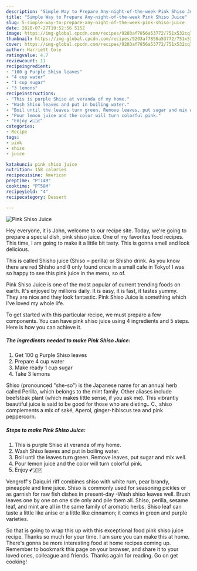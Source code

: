 ```yaml
---
description: "Simple Way to Prepare Any-night-of-the-week Pink Shiso Juice"
title: "Simple Way to Prepare Any-night-of-the-week Pink Shiso Juice"
slug: 5-simple-way-to-prepare-any-night-of-the-week-pink-shiso-juice
date: 2020-07-27T10:52:56.515Z
image: https://img-global.cpcdn.com/recipes/9203af7856a53772/751x532cq70/pink-shiso-juice-recipe-main-photo.jpg
thumbnail: https://img-global.cpcdn.com/recipes/9203af7856a53772/751x532cq70/pink-shiso-juice-recipe-main-photo.jpg
cover: https://img-global.cpcdn.com/recipes/9203af7856a53772/751x532cq70/pink-shiso-juice-recipe-main-photo.jpg
author: Harriett Cole
ratingvalue: 4.7
reviewcount: 11
recipeingredient:
- "100 g Purple Shiso leaves"
- "4 cup water"
- "1 cup sugar"
- "3 lemons"
recipeinstructions:
- "This is purple Shiso at veranda of my home."
- "Wash Shiso leaves and put in boiling water."
- "Boil until the leaves turn green. Remove leaves, put sugar and mix well."
- "Pour lemon juice and the color will turn colorful pink."
- "Enjoy 💕🇯🇵"
categories:
- Recipe
tags:
- pink
- shiso
- juice

katakunci: pink shiso juice 
nutrition: 158 calories
recipecuisine: American
preptime: "PT14M"
cooktime: "PT58M"
recipeyield: "4"
recipecategory: Dessert

---
```



![Pink Shiso Juice](https://img-global.cpcdn.com/recipes/9203af7856a53772/751x532cq70/pink-shiso-juice-recipe-main-photo.jpg)

Hey everyone, it is John, welcome to our recipe site. Today, we're going to prepare a special dish, pink shiso juice. One of my favorites food recipes. This time, I am going to make it a little bit tasty. This is gonna smell and look delicious.

This is called Shisho juice (Shiso = perilla) or Shisho drink. As you know there are red Shisho and (I only found once in a small cafe in Tokyo! I was so happy to see this pink juice in the menu, so of.

Pink Shiso Juice is one of the most popular of current trending foods on earth. It's enjoyed by millions daily. It is easy, it is fast, it tastes yummy. They are nice and they look fantastic. Pink Shiso Juice is something which I've loved my whole life.


To get started with this particular recipe, we must prepare a few components. You can have pink shiso juice using 4 ingredients and 5 steps. Here is how you can achieve it.

<!--inarticleads1-->

##### The ingredients needed to make Pink Shiso Juice:

1. Get 100 g Purple Shiso leaves
1. Prepare 4 cup water
1. Make ready 1 cup sugar
1. Take 3 lemons


Shiso (pronounced &#34;she-so&#34;) is the Japanese name for an annual herb called Perilla, which belongs to the mint family. Other aliases include beefsteak plant (which makes little sense, if you ask me). This vibrantly beautiful juice is said to be good for those who are dieting.. C., shiso complements a mix of saké, Aperol, ginger-hibiscus tea and pink peppercorn. 

<!--inarticleads2-->

##### Steps to make Pink Shiso Juice:

1. This is purple Shiso at veranda of my home.
1. Wash Shiso leaves and put in boiling water.
1. Boil until the leaves turn green. Remove leaves, put sugar and mix well.
1. Pour lemon juice and the color will turn colorful pink.
1. Enjoy 💕🇯🇵


Vengroff&#39;s Daiquiri riff combines shiso with white rum, pear brandy, pineapple and lime juice. Shiso is commonly used for seasoning pickles or as garnish for raw fish dishes in present-day -Wash shiso leaves well. Brush leaves one by one on one side only and pile them all. Shiso, perilla, sesame leaf, and mint are all in the same family of aromatic herbs. Shiso leaf can taste a little like anise or a little like cinnamon; it comes in green and purple varieties. 

So that is going to wrap this up with this exceptional food pink shiso juice recipe. Thanks so much for your time. I am sure you can make this at home. There's gonna be more interesting food at home recipes coming up. Remember to bookmark this page on your browser, and share it to your loved ones, colleague and friends. Thanks again for reading. Go on get cooking!
